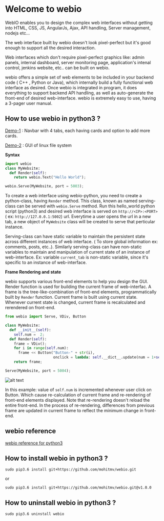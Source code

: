 Welcome to webio
===================

WebIO enables you to design the complex web interfaces without getting into HTML, CSS, JS, AngularJs, Ajax,
API handling, Server management, nodejs etc...

The web interface built by webio doesn't look pixel-perfect but it's good enough to support all the desired interaction.

Web interfaces which don't require pixel-perfect graphics like: admin panels, internal dashboard, server monitoring page, application's intenal control, jenkins website, etc.. can be built on webio.

webio offers a simple set of web elements to be included in your backend code ( C++ , Python or Java), which internally
build a fully functional web interface as desired. Once webio is integrated in program, it does everything to support backend API handling, as well as auto-generate the front-end of desired web-interface.
webio is extremely easy to use, having a 3-pager user manual.

How to use webio in python3 ?
----------

[Demo-1](https://github.com/mohitmv/webio/blob/master/docs/demo/tabs_and_card.md) : Navbar with 4 tabs, each having cards and option to add more cards.

[Demo-2](https://github.com/mohitmv/webio/blob/master/docs/demo/file_system_ui.md) : GUI of linux file system

**Syntax**

```python
import webio
class MyWebsite:
  def Render(self):
    return webio.Text("Hello World");

webio.Serve(MyWebsite, port = 5003);
```

To create a web interface using webio-python, you need to create a python-class, having `Render` method. This class, known as named serving-class can be served with `webio.Serve` method. Run this hello_world python script (python3) and desired web interface is served on `http://<IP>:<PORT>` ( ex: `http://127.0.0.1:5002`) url. Everytime a user opens the url in a new tab, a new object of `MyWebsite` class will be created to serve that perticular instance.

Serving-class can have static variable to maintain the persistent state across different instances of web interface. ( To store global information ex: comments, posts, etc..). Similarly serving-class can have non-static variables to maintain and manipulation of current state of an instance of web-interface. Ex: variable `current_tab` is non-static variable, since it's specific to an instance of web-interface.

**Frame Rendering and state**

webio supports various front-end elements to help you design the GUI. Render function is used for building the current frame of web-interfac. A frame is the tree-like-combination of front-end elements, programmatically built by `Render` function. Current frame is built using current state. Whenever current state is changed, current frame is recalculated and rerendered on front-end.

```python
from webio import Serve, VDiv, Button

class MyWebsite:
  def __init__(self):
    self.num =  2;
  def Render(self):
    frame = VDiv(); 
    for i in range(self.num):
      frame << Button("Button-" + str(i),
                      onclick = lambda: self.__dict__.update(num = 1+self.num));
    return frame;

Serve(MyWebsite, port = 5004);
```
![alt text](https://i.imgur.com/2WwVRv4.gif "webio demo variable buttons")

In this example: value of `self.num` is incremented whenever user click on Button. Which cause re-calculation of current frame and re-rendering of front-end elements displayed. Note that re-rendering doesn't reload the entire front-end. In the process of re-rendering, differences from previous frame are updated in current frame to reflect the minimum change in front-end.


webio reference
----------
[webio reference for python3](https://github.com/mohitmv/webio/blob/master/docs/reference.md)


How to install webio in python3 ?
----------
`sudo pip3.6 install git+https://github.com/mohitmv/webio.git`

or

`sudo pip3.6 install git+https://github.com/mohitmv/webio.git@v1.0.0`

How to uninstall webio in python3 ?
----------
`sudo pip3.6 uninstall webio`

